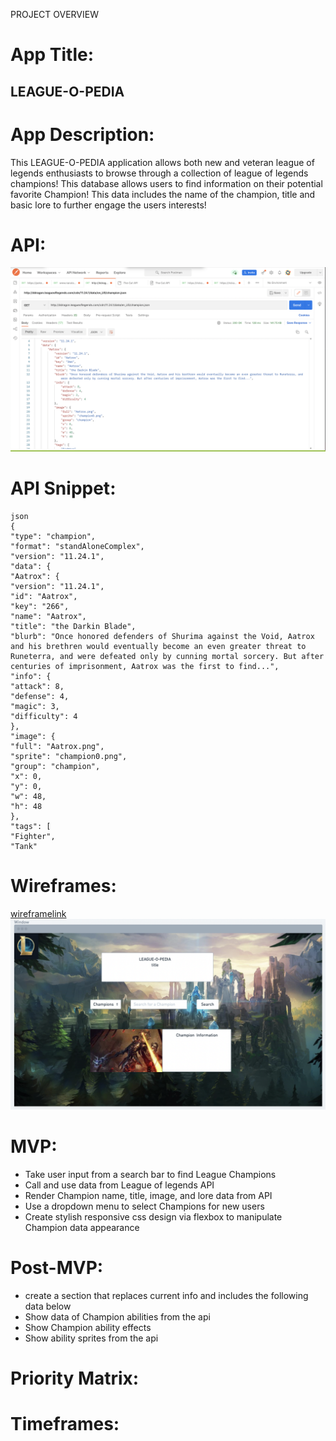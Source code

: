 PROJECT OVERVIEW
# **App Title**:
## LEAGUE-O-PEDIA
# **App Description**: 
This LEAGUE-O-PEDIA application allows both new and veteran league of legends enthusiasts to browse through a collection of league of legends champions! This database allows users to find information on their potential favorite Champion! This data includes the name of the champion, title and basic lore to further engage the users interests!
# **API**: 
![api image](./assets/apiimg.png)
# **API Snippet**: 
```
json
{
"type": "champion",
"format": "standAloneComplex",
"version": "11.24.1",
"data": {
"Aatrox": {
"version": "11.24.1",
"id": "Aatrox",
"key": "266",
"name": "Aatrox",
"title": "the Darkin Blade",
"blurb": "Once honored defenders of Shurima against the Void, Aatrox and his brethren would eventually become an even greater threat to Runeterra, and were defeated only by cunning mortal sorcery. But after centuries of imprisonment, Aatrox was the first to find...",
"info": {
"attack": 8,
"defense": 4,
"magic": 3,
"difficulty": 4
},
"image": {
"full": "Aatrox.png",
"sprite": "champion0.png",
"group": "champion",
"x": 0,
"y": 0,
"w": 48,
"h": 48
},
"tags": [
"Fighter",
"Tank"
```
# **Wireframes**:  
[wireframelink](https://whimsical.com/EiR7gX8hZgw1B2xqJAsCnS)
![wireframephoto](./assets/wireframe.png)
# **MVP**: 
  - Take user input from a search bar to find League Champions
  - Call and use data from League of legends API
  - Render Champion name, title, image, and lore data from API
  - Use a dropdown menu to select Champions for new users
  - Create stylish responsive css design via flexbox to manipulate Champion data appearance
# **Post-MVP**: 
  - create a section that replaces current info and includes the following data below
  - Show data of Champion abilities from the api
  - Show Champion ability effects
  - Show ability sprites from the api
  
# **Priority Matrix**: 

# **Timeframes**:
